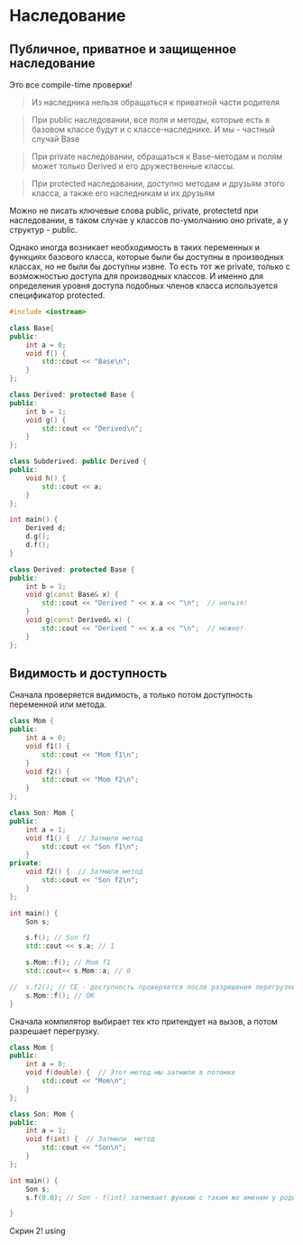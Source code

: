 <!-- 1. [Методы](#методы)
    - [Константные методы](#константные-методы)
    - [Статические методы](#статические-методы)
2. [Перегрузка операторов](#перегрузка-операторов)
    - [Операторы сложения и инкремента](#операторы-сложения-и-инкремента)
    - [Операторы сравнений](#операторы-сравнений)
    - [Операторы вывода в поток <<](#оператор-вывода-в-поток)
    - [Оператор <=>](#оператор)
    - [Функторы, перегрузка ()](#функторы-перегрузка)
    - [Перегрузка приведения типов](#перегрузка-приведения-типов)
    - [Добавление собственного литерального суффикста](#добавление-собственного-литерального-суффикса) -->

# Наследование
## Публичное, приватное и защищенное наследование

Это все compile-time проверки!

>Из наследника нельзя обращаться к приватной части родителя

>При public наследовании, все поля и методы, которые есть в базовом классе будут и с классе-наследнике. И мы - частный случай Base

>При private наследовании, обращаться к Base-методам и полям может только Derived и его дружественные классы.

>При protected наследовании, доступно методам и друзьям этого класса, а также его наследникам и их друзьям

Можно не писать ключевые слова public, private, protectetd при наследовании, в таком случае у классов по-умолчанию оно private, а у структур - public.

Однако иногда возникает необходимость в таких переменных и функциях базового класса, которые были бы доступны в производных классах, но не были бы доступны извне. То есть тот же private, только с возможностью доступа для производных классов. И именно для определения уровня доступа подобных членов класса используется спецификатор protected.


```C++
#include <iostream>

class Base{
public:
    int a = 0;
    void f() {
        std::cout << "Base\n";
    }
};

class Derived: protected Base {
public:
    int b = 1;
    void g() {
        std::cout << "Derived\n";
    }
};

class Subderived: public Derived {
public:
    void h() {
        std::cout << a;
    }
};

int main() {
    Derived d;
    d.g();
    d.f();
}
```


```C++
class Derived: protected Base {
public:
    int b = 1;
    void g(const Base& x) {
        std::cout << "Derived " << x.a << "\n";  // нельзя!
    }
    void g(const Derived& x) {
        std::cout << "Derived " << x.a << "\n";  // можно!
    }
};
```

## Видимость и доступность

Сначала проверяется видимость, а только потом доступность переменной или метода.

```C++
class Mom {
public:
    int a = 0;
    void f1() {
        std::cout << "Mom f1\n";
    }
    void f2() {
        std::cout << "Mom f2\n";
    }
};

class Son: Mom {
public:
    int a = 1;
    void f1() {  // Затмили метод
        std::cout << "Son f1\n";
    }
private:
    void f2() {  // Затмили метод
        std::cout << "Son f2\n";
    }
};

int main() {
    Son s;

    s.f(); // Son f1
    std::cout << s.a; // 1

    s.Mom::f(); // Mom f1
    std::cout<< s.Mom::a; // 0  

//  s.f2(); // CE - доступность проверяется после разрешения перегрузки и выбора версий и после выбора видимой переменной
    s.Mom::f(); // OK
}
```


Сначала компилятор выбирает тех кто притендует на вызов, а потом разрешает перегрузку.

```C++
class Mom {
public:
    int a = 0;
    void f(double) {  // Этот метод мы затмили в потомке
        std::cout << "Mom\n";
    }
};

class Son: Mom {
public:
    int a = 1;
    void f(int) {  // Затмили  метод
        std::cout << "Son\n";
    }
};

int main() {
    Son s;
    s.f(0.0); // Son - f(int) затмевает функию с таким же именем у родительского класса и будет неявное приведение к int

}
```

Скрин 2! using


